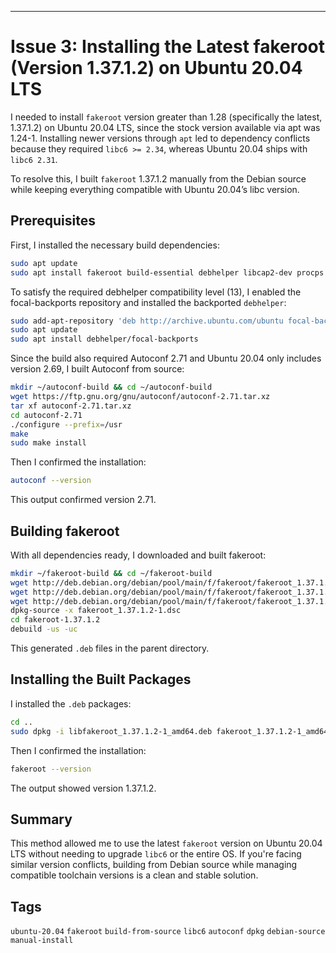 
---

# Issue 3: Installing the Latest fakeroot (Version 1.37.1.2) on Ubuntu 20.04 LTS

I needed to install `fakeroot` version greater than 1.28 (specifically the latest, 1.37.1.2) on Ubuntu 20.04 LTS, since the stock version available via apt was 1.24-1. Installing newer versions through `apt` led to dependency conflicts because they required `libc6 >= 2.34`, whereas Ubuntu 20.04 ships with `libc6 2.31`.

To resolve this, I built `fakeroot` 1.37.1.2 manually from the Debian source while keeping everything compatible with Ubuntu 20.04’s libc version.

## Prerequisites

First, I installed the necessary build dependencies:

```bash
sudo apt update
sudo apt install fakeroot build-essential debhelper libcap2-dev procps sharutils docbook-xml docbook-xsl xsltproc libxml2-utils po4a devscripts m4 texinfo perl
```

To satisfy the required debhelper compatibility level (13), I enabled the focal-backports repository and installed the backported `debhelper`:

```bash
sudo add-apt-repository 'deb http://archive.ubuntu.com/ubuntu focal-backports main restricted universe multiverse'
sudo apt update
sudo apt install debhelper/focal-backports
```

Since the build also required Autoconf 2.71 and Ubuntu 20.04 only includes version 2.69, I built Autoconf from source:

```bash
mkdir ~/autoconf-build && cd ~/autoconf-build
wget https://ftp.gnu.org/gnu/autoconf/autoconf-2.71.tar.xz
tar xf autoconf-2.71.tar.xz
cd autoconf-2.71
./configure --prefix=/usr
make
sudo make install
```

Then I confirmed the installation:

```bash
autoconf --version
```

This output confirmed version 2.71.

## Building fakeroot

With all dependencies ready, I downloaded and built fakeroot:

```bash
mkdir ~/fakeroot-build && cd ~/fakeroot-build
wget http://deb.debian.org/debian/pool/main/f/fakeroot/fakeroot_1.37.1.2-1.dsc
wget http://deb.debian.org/debian/pool/main/f/fakeroot/fakeroot_1.37.1.2.orig.tar.gz
wget http://deb.debian.org/debian/pool/main/f/fakeroot/fakeroot_1.37.1.2-1.debian.tar.xz
dpkg-source -x fakeroot_1.37.1.2-1.dsc
cd fakeroot-1.37.1.2
debuild -us -uc
```

This generated `.deb` files in the parent directory.

## Installing the Built Packages

I installed the `.deb` packages:

```bash
cd ..
sudo dpkg -i libfakeroot_1.37.1.2-1_amd64.deb fakeroot_1.37.1.2-1_amd64.deb
```

Then I confirmed the installation:

```bash
fakeroot --version
```

The output showed version 1.37.1.2.

## Summary

This method allowed me to use the latest `fakeroot` version on Ubuntu 20.04 LTS without needing to upgrade `libc6` or the entire OS. If you're facing similar version conflicts, building from Debian source while managing compatible toolchain versions is a clean and stable solution.

## Tags

`ubuntu-20.04` `fakeroot` `build-from-source` `libc6` `autoconf` `dpkg` `debian-source` `manual-install`

